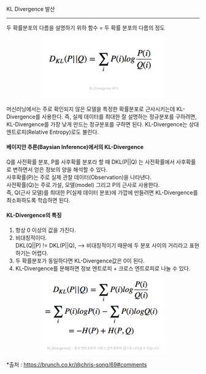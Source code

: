 KL Divergence 발산

------------------

두 확률분포의 다름을 설명하기 위하 함수 = 두 확률 분포의 다름의 정도
<p align="center"><img src="../images/week4_eq_1.png" width="320"></p>
머신러닝에서는 주로 확인되지 않은 모델을 특정한 확률분포로 근사시키는데 KL-Divergence를 사용한다.  
즉, 실제 데이터를 최대한 잘 설명하는 정규분포를 구하려면, KL-Divergence를 가장 낮게 만드는 정규분포를 구하면 된다.  
KL-Divergence는 상대 엔트로피(Relative Entropy)로도 불린다.

#### 베이지안 추론(Baysian Inference)에서의 KL-Divergence  
Q를 사전확률 분포, P를 사후확률 분포라 할 때
DKL(P||Q) 는 사전확률에서 사후확률로 변하면서 얻은 정보의 양을 해석할 수 있다.  
사후확률(P)는 주로 실제 관찰 데이터(Observation)을 나타낸다.  
사전확률(Q)는 주로 가설, 모델(model) 그리고 P의 근사로 사용한다.  
즉, Q(근사 모델)를 최대한 P(실제 데이터 분포)에 가깝에 만들려면 KL-Divergence를 최소화하도록 학습하면 된다.  

#### KL-Divergence의 특징  
1. 항상 0 이상의 값을 가진다.  
2. 비대칭적이다.  
DKL(Q||P) != DKL(P||Q), --> 비대칭적이기 때문에 두 분포 사이의 거리라고 표현하기는 어렵다.  
3. 두 확률분포가 동일하다면 KL-Divergence값은 0이 된다. 
4. KL-Divergence를 분해하면 정보 엔트로피 + 크로스 엔트로피로 나눌 수 있다.  
<p align="center"><img src="../images/week4_eq_2.png" width="320"></p>

*출처 : https://brunch.co.kr/@chris-song/69#comments
